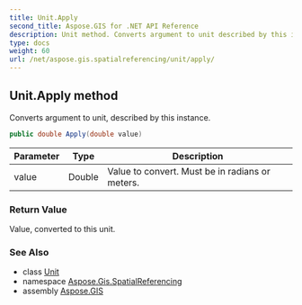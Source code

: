 ```yaml
---
title: Unit.Apply
second_title: Aspose.GIS for .NET API Reference
description: Unit method. Converts argument to unit described by this instance.
type: docs
weight: 60
url: /net/aspose.gis.spatialreferencing/unit/apply/
---
```

## Unit.Apply method

Converts argument to unit, described by this instance.

```csharp
public double Apply(double value)
```

| Parameter | Type | Description |
| --- | --- | --- |
| value | Double | Value to convert. Must be in radians or meters. |

### Return Value

Value, converted to this unit.

### See Also

* class [Unit](../)
* namespace [Aspose.Gis.SpatialReferencing](../../unit/)
* assembly [Aspose.GIS](../../../)


